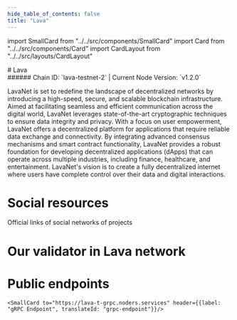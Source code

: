 ```yaml
---
hide_table_of_contents: false
title: "Lava"
---
```


import SmallCard from "../../src/components/SmallCard"
import Card from "../../src/components/Card"
import CardLayout from "../../src/layouts/CardLayout"

<div class="h1-with-icon icon-lava">
# Lava
</div>
###### Chain ID: `lava-testnet-2` | Current Node Version: `v1.2.0`


LavaNet is set to redefine the landscape of decentralized networks by introducing a high-speed, secure, and scalable blockchain infrastructure. Aimed at facilitating seamless and efficient communication across the digital world, LavaNet leverages state-of-the-art cryptographic techniques to ensure data integrity and privacy. With a focus on user empowerment, LavaNet offers a decentralized platform for applications that require reliable data exchange and connectivity. By integrating advanced consensus mechanisms and smart contract functionality, LavaNet provides a robust foundation for developing decentralized applications (dApps) that can operate across multiple industries, including finance, healthcare, and entertainment. LavaNet's vision is to create a fully decentralized internet where users have complete control over their data and digital interactions.

# Social resources
Official links of social networks of projects

<CardLayout autoFitEnabled={false}>
    <SmallCard to="https://www.lavanet.xyz/" header={{label: "Website", translateId: "social-telegram"}} iconPath="img/website-icon.svg"/>
    <SmallCard to="https://github.com/lavanet" header={{label: "GitHub", translateId: "social-telegram"}} iconPath="img/github-icon.svg"/>
    <SmallCard to="https://discord.gg/Tbk5NxTCdA" header={{label: "Discord", translateId: "social-telegram"}} iconPath="img/discord-icon.svg"/>
    <SmallCard to="https://twitter.com/lavanetxyz" header={{label: "X", translateId: "social-telegram"}} iconPath="img/x-icon.svg"/>
    
</CardLayout>

# Our validator in Lava network

<CardLayout autoFitEnabled={true}>
    <Card
        to="https://lava.explorers.guru/validator/lava@valoper1tkhehvca5uur6svd2l83lp704mlhc7xu32r2j4"
        header={{
            label: "[NODERS]TEAM",
            translateId: "development-setup",
        }}
        body={{
            label: "Trusted blockchain validator",
        }}
        iconPath="img/kotlin-icon.svg"
    />
</CardLayout>

# Public endpoints

<CardLayout autoFitEnabled={true}>
    <SmallCard to="https://lava-t-rpc.noders.services" header={{label: "RPC Endpoint", translateId: "rpc-endpoint"}}/>
    <SmallCard to="https://lava-t-api.noders.services" header={{label: "API Endpoint", translateId: "api-endpoint"}}/>
    
    <SmallCard to="https://lava-t-grpc.noders.services" header={{label: "gRPC Endpoint", translateId: "grpc-endpoint"}}/>
</CardLayout>
